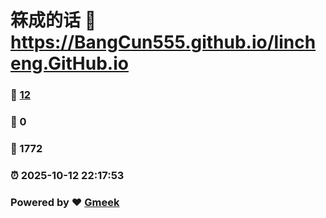 # 箖成的话 :link: https://BangCun555.github.io/lincheng.GitHub.io 
### :page_facing_up: [12](https://BangCun555.github.io/lincheng.GitHub.io/tag.html) 
### :speech_balloon: 0 
### :hibiscus: 1772 
### :alarm_clock: 2025-10-12 22:17:53 
### Powered by :heart: [Gmeek](https://github.com/Meekdai/Gmeek)
